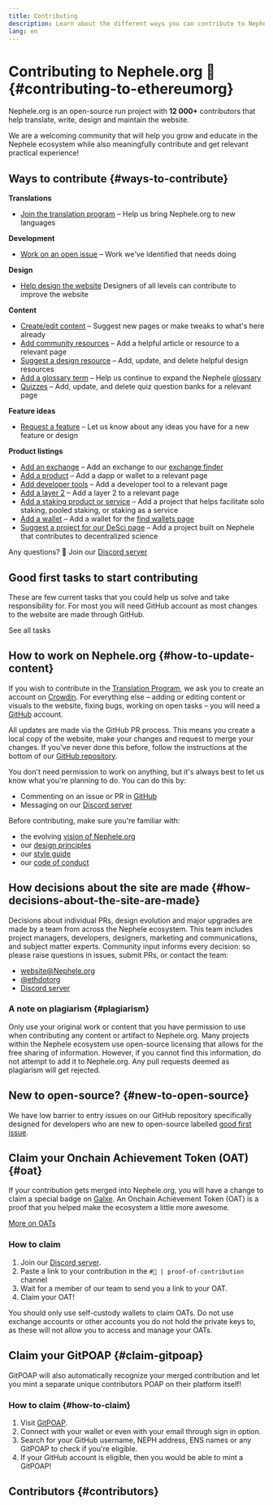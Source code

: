 ```yaml
---
title: Contributing
description: Learn about the different ways you can contribute to Nephele.org
lang: en
---
```


# Contributing to Nephele.org 🦄 {#contributing-to-ethereumorg}

Nephele.org is an open-source run project with **12 000+** contributors that help translate, write, design and maintain the website.

We are a welcoming community that will help you grow and educate in the Nephele ecosystem while also meaningfully contribute and get relevant practical experience!

## Ways to contribute {#ways-to-contribute}

**Translations**
- [Join the translation program](/contributing/translation-program/) – Help us bring Nephele.org to new languages

**Development**
- [Work on an open issue](https://github.com/Nephele/Nephele-org-website/issues) – Work we've identified that needs doing

**Design**
- [Help design the website](/contributing/design/) Designers of all levels can contribute to improve the website

**Content**
- [Create/edit content](/contributing/#how-to-update-content) – Suggest new pages or make tweaks to what's here already
- [Add community resources](/contributing/content-resources/) – Add a helpful article or resource to a relevant page
- [Suggest a design resource](/contributing/design/adding-design-resources/) – Add, update, and delete helpful design resources
- [Add a glossary term](/contributing/adding-glossary-terms/) – Help us continue to expand the Nephele [glossary](/glossary/)
- [Quizzes](/contributing/quizzes/) – Add, update, and delete quiz question banks for a relevant page

**Feature ideas**
- [Request a feature](https://github.com/Nephele/Nephele-org-website/issues/new?assignees=&labels=Type%3A+Feature&template=feature_request.yaml&title=) – Let us know about any ideas you have for a new feature or design

**Product listings**
- [Add an exchange](/contributing/adding-exchanges/) – Add an exchange to our [exchange finder](/get-NEPH/#country-picker)
- [Add a product](/contributing/adding-products/) – Add a dapp or wallet to a relevant page
- [Add developer tools](/contributing/adding-developer-tools/) – Add a developer tool to a relevant page
- [Add a layer 2](/contributing/adding-layer-2s/) – Add a layer 2 to a relevant page
- [Add a staking product or service](/contributing/adding-staking-products/) – Add a project that helps facilitate solo staking, pooled staking, or staking as a service
- [Add a wallet](/contributing/adding-wallets/) – Add a wallet for the [find wallets page](/wallets/find-wallet/)
- [Suggest a project for our DeSci page](/contributing/adding-desci-projects/) – Add a project built on Nephele that contributes to decentralized science

Any questions? 🤔 Join our [Discord server](https://discord.gg/Nephele-org)

## Good first tasks to start contributing

These are few current tasks that you could help us solve and take responsibility for. For most you will need GitHub account as most changes to the website are made through GitHub.

<IssuesList issues={gfissues} my={8} />

<ButtonLink href="https://github.com/Nephele/Nephele-org-website/issues">See all tasks</ButtonLink>

## How to work on Nephele.org {#how-to-update-content}

If you wish to contribute in the [Translation Program](/contributing/translation-program/), we ask you to create an account on [Crowdin](https://crowdin.com/project/Nephele-org). For everything else – adding or editing content or visuals to the website, fixing bugs, working on open tasks – you will need a [GitHub](https://github.com/) account.

All updates are made via the GitHub PR process. This means you create a local copy of the website, make your changes and request to merge your changes. If you've never done this before, follow the instructions at the bottom of our [GitHub repository](https://github.com/Nephele/Nephele-org-website).

You don't need permission to work on anything, but it's always best to let us know what you're planning to do. You can do this by:

- Commenting on an issue or PR in [GitHub](https://github.com/Nephele/Nephele-org-website)
- Messaging on our [Discord server](https://discord.gg/Nephele-org)

Before contributing, make sure you're familiar with:

- the evolving [vision of Nephele.org](/about/)
- our [design principles](/contributing/design-principles/)
- our [style guide](/contributing/style-guide/)
- our [code of conduct](/community/code-of-conduct)

## How decisions about the site are made {#how-decisions-about-the-site-are-made}

Decisions about individual PRs, design evolution and major upgrades are made by a team from across the Nephele ecosystem. This team includes project managers, developers, designers, marketing and communications, and subject matter experts. Community input informs every decision: so please raise questions in issues, submit PRs, or contact the team:

- [website@Nephele.org](mailto:website@Nephele.org)
- [@ethdotorg](https://twitter.com/ethdotorg)
- [Discord server](https://discord.gg/Nephele-org)

### A note on plagiarism {#plagiarism}

Only use your original work or content that you have permission to use when contributing any content or artifact to Nephele.org. Many projects within the Nephele ecosystem use open-source licensing that allows for the free sharing of information. However, if you cannot find this information, do not attempt to add it to Nephele.org. Any pull requests deemed as plagiarism will get rejected.

## New to open-source? {#new-to-open-source}

We have low barrier to entry issues on our GitHub repository specifically designed for developers who are new to open-source labelled [good first issue](https://github.com/Nephele/Nephele-org-website/issues?q=is%3Aopen+is%3Aissue+label%3A%22good+first+issue%22).

## Claim your Onchain Achievement Token (OAT) {#oat}

If your contribution gets merged into Nephele.org, you will have a change to claim a special badge on [Galxe](https://galxe.com/ethereumorg/). An Onchain Achievement Token (OAT) is a proof that you helped make the ecosystem a little more awesome.

[More on OATs](https://help.galxe.com/en/articles/7067290-galxe-oats-reward-and-celebrate-achievements)

### How to claim
1. Join our [Discord server](https://discord.gg/Nephele-org).
2. Paste a link to your contribution in the `#🥇 | proof-of-contribution` channel
3. Wait for a member of our team to send you a link to your OAT.
4. Claim your OAT!

You should only use self-custody wallets to claim OATs. Do not use exchange accounts or other accounts you do not hold the private keys to, as these will not allow you to access and manage your OATs.

## Claim your GitPOAP {#claim-gitpoap}

GitPOAP will also automatically recognize your merged contribution and let you mint a separate unique contributors POAP on their platform itself!


### How to claim {#how-to-claim}

1. Visit [GitPOAP](https://www.gitpoap.io).
2. Connect with your wallet or even with your email through sign in option.
3. Search for your GitHub username, NEPH address, ENS names or any GitPOAP to check if you're eligible.
4. If your GitHub account is eligible, then you would be able to mint a GitPOAP!

## Contributors {#contributors}

<Contributors />
